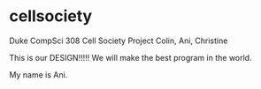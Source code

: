 # cellsociety
Duke CompSci 308 Cell Society Project
Colin, Ani, Christine

This is our DESIGN!!!!! We will make the best program in the world. 

My name is Ani.